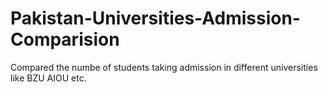 # Pakistan-Universities-Admission-Comparision
Compared the numbe of students taking admission in different universities like BZU AIOU etc.

